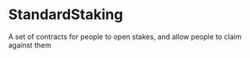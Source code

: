 # StandardStaking
A set of contracts for people to open stakes, and allow people to claim against them
